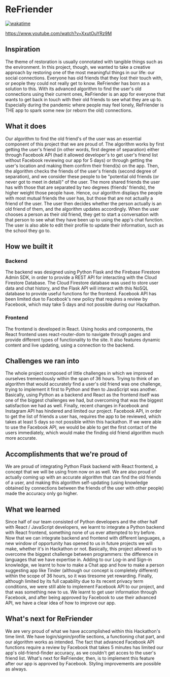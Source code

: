 # ReFriender

[![wakatime](https://wakatime.com/badge/github/KrishnanS2006/ReFriender.svg)](https://wakatime.com/badge/github/KrishnanS2006/ReFriender)

https://www.youtube.com/watch?v=XxutOuYRz9M

## Inspiration
The theme of restoration is usually connotated with tangible things such as the environment. In this project, though, we wanted to take a creative approach by restoring one of the most meaningful things in our life: our social connections. Everyone has old friends that they lost their touch with, or people they could not really get to know. ReFriender has born as a solution to this. With its advanced algorithm to find the user's old connections using their current ones, ReFriender is an app for everyone that wants to get back in touch with their old friends to see what they are up to. Especially during the pandemic where people may feel lonely, ReFriender is THE app to spark some new (or reborn the old) connections.

## What it does
Our algorithm to find the old friend's of the user was an essential component of this project that we are proud of. The algorithm works by first getting the user's friend (in other words, first degree of separation) either through Facebook API (had it allowed developer's to get user's friend list without Facebook reviewing our app for 5 days) or through getting the user's location and making them confirm their friend(s) on the app. Then, the algorithm checks the friends of the user's friends (second degree of separation), and we consider these people to be "potential old friends (or never got to meet in detail)" of the user. The more shared friends the user has with those that are separated by two degrees (friends' friends), the higher weight those people have. Hence, our algorithm displays the people with most mutual friends the user has, but those that are not actually a friend of the user. The user then decides whether the person actually is an old friend of them, and the algorithm updates accordingly.
When the user chooses a person as their old friend, they get to start a conversation with that person to see what they have been up to using the app's chat function. The user is also able to edit their profile to update their information, such as the school they go to.

## How we built it

### Backend
The backend was designed using Python Flask and the Firebase Firestore Admin SDK, in order to provide a REST API for interacting with the Cloud Firestore Database. The Cloud Firestore database was used to store user data and chat history, and the Flask API will interact with this NoSQL database to provide useful functions for the frontend. Facebook API has been limited due to Facebook's new policy that requires a review by Facebook, which may take 5 days and not possible during our Hackathon.

### Frontend
The frontend is developed in React. Using hooks and components, the React frontend uses react-router-dom to navigate through pages and provide different types of functionality to the site. It also features dynamic content and live updating, using a connection to the backend.

## Challenges we ran into
The whole project composed of little challenges in which we improved ourselves tremendously within the span of 36 hours. Trying to think of an algorithm that would accurately find a user's old friend was one challenge, trying to implement it first to Python and then to JavaScript was another. Basically, using Python as a backend and React as the frontend itself was one of the biggest challenges we had, but overcoming that was the biggest satisfaction we had as well.
Finally, recent changes in Facebook and Instagram API has hindered and limited our project. Facebook API, in order to get the list of friends a user has, requires the app to be reviewed, which takes at least 5 days so not possible within this hackathon. If we were able to use the Facebook API, we would be able to get the first contact of the users immediately, which would make the finding old friend algorithm much more accurate.

## Accomplishments that we're proud of
We are proud of integrating Python Flask backend with React frontend, a concept that we will be using from now on as well. We are also proud of actually coming up with an accurate algorithm that can find the old friends of a user, and making this algorithm self-updating (using knowledge obtained by connections between the friends of the user with other people) made the accuracy only go higher.

## What we learned
Since half of our team consisted of Python developers and the other half with React / JavaScript developers, we learnt to integrate a Python backend with React frontend, something none of us ever attempted to try before. Now that we can integrate backend and frontend with different languages, a new window of opportunity has opened to us in future projects we will make, whether it's in Hackathon or not. Basically, this project allowed us to overcome the biggest challenge between programmers: the difference in languages that we have expertise in. Adding to our Log-in and Sign-in knowledge, we learnt to how to make a Chat app and how to make a person suggesting app like Tinder (although our concept is completely different) within the scope of 36 hours, so it was tiresome yet rewarding. Finally, although limited by its full capability due to its recent privacy term conditions, we were still able to implement Facebook API to our project, and that was something new to us. We learnt to get user information through Facebook, and after being approved by Facebook to use their advanced API, we have a clear idea of how to improve our app.

## What's next for ReFriender
We are very proud of what we have accomplished within this Hackathon's time limit. We have login/signin/profile sections, a functioning chat part, and our algorithm works as intended. The fact that advanced Facebook API functions require a review by Facebook that takes 5 minutes has limited our app's old-friend-finder accuracy, as we couldn't get acces to the user's friend list. What's next for ReFriender, then, is to implement this feature after our app is approved by Facebook. Styling improvements are possible as always. 
